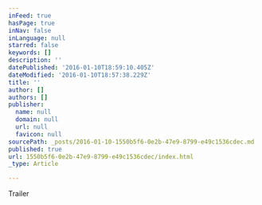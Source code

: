 ```yaml
---
inFeed: true
hasPage: true
inNav: false
inLanguage: null
starred: false
keywords: []
description: ''
datePublished: '2016-01-10T18:59:10.405Z'
dateModified: '2016-01-10T18:57:38.229Z'
title: ''
author: []
authors: []
publisher:
  name: null
  domain: null
  url: null
  favicon: null
sourcePath: _posts/2016-01-10-1550b5f6-0e2b-47e9-8799-e49c1536cdec.md
published: true
url: 1550b5f6-0e2b-47e9-8799-e49c1536cdec/index.html
_type: Article

---
```

Trailer